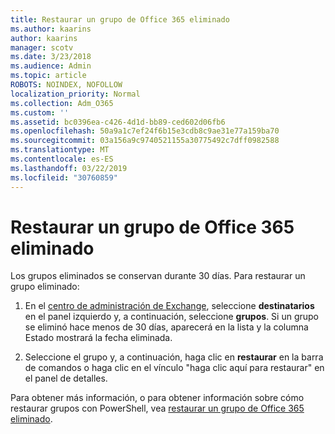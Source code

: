```yaml
---
title: Restaurar un grupo de Office 365 eliminado
ms.author: kaarins
author: kaarins
manager: scotv
ms.date: 3/23/2018
ms.audience: Admin
ms.topic: article
ROBOTS: NOINDEX, NOFOLLOW
localization_priority: Normal
ms.collection: Adm_O365
ms.custom: ''
ms.assetid: bc0396ea-c426-4d1d-bb89-ced602d06fb6
ms.openlocfilehash: 50a9a1c7ef24f6b15e3cdb8c9ae31e77a159ba70
ms.sourcegitcommit: 03a156a9c9740521155a30775492c7dff0982588
ms.translationtype: MT
ms.contentlocale: es-ES
ms.lasthandoff: 03/22/2019
ms.locfileid: "30760859"
---
```

# <a name="restore-a-deleted-office-365-group"></a>Restaurar un grupo de Office 365 eliminado

Los grupos eliminados se conservan durante 30 días. Para restaurar un grupo eliminado:
  
1. En el [centro de administración de Exchange](https://outlook.office365.com/ecp/), seleccione **destinatarios** en el panel izquierdo y, a continuación, seleccione **grupos**. Si un grupo se eliminó hace menos de 30 días, aparecerá en la lista y la columna Estado mostrará la fecha eliminada.
    
2. Seleccione el grupo y, a continuación, haga clic en **restaurar** en la barra de comandos o haga clic en el vínculo "haga clic aquí para restaurar" en el panel de detalles. 
    
Para obtener más información, o para obtener información sobre cómo restaurar grupos con PowerShell, vea [restaurar un grupo de Office 365 eliminado](https://go.microsoft.com/fwlink/?linkid=867802).
  

